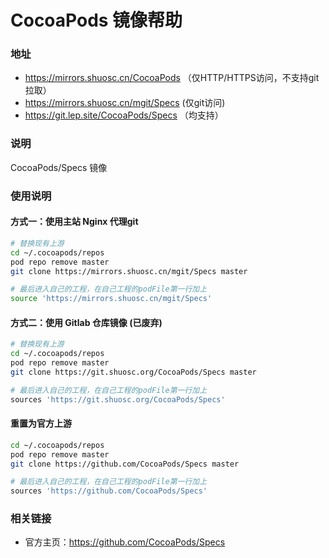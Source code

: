 # CocoaPods 镜像帮助

###  地址

- https://mirrors.shuosc.cn/CocoaPods （仅HTTP/HTTPS访问，不支持git拉取）
- https://mirrors.shuosc.cn/mgit/Specs (仅git访问)
- https://git.lep.site/CocoaPods/Specs （均支持）


### 说明 

CocoaPods/Specs 镜像

### 使用说明

#### 方式一：使用主站 Nginx 代理git

```bash
# 替换现有上游
cd ~/.cocoapods/repos
pod repo remove master
git clone https://mirrors.shuosc.cn/mgit/Specs master

# 最后进入自己的工程，在自己工程的podFile第一行加上
source 'https://mirrors.shuosc.cn/mgit/Specs'
```

#### 方式二：使用 Gitlab 仓库镜像 (已废弃)

```bash
# 替换现有上游
cd ~/.cocoapods/repos
pod repo remove master
git clone https://git.shuosc.org/CocoaPods/Specs master

# 最后进入自己的工程，在自己工程的podFile第一行加上
sources 'https://git.shuosc.org/CocoaPods/Specs'
```

#### 重置为官方上游

```bash
cd ~/.cocoapods/repos
pod repo remove master
git clone https://github.com/CocoaPods/Specs master

# 最后进入自己的工程，在自己工程的podFile第一行加上
sources 'https://github.com/CocoaPods/Specs'
```

### 相关链接

- 官方主页：https://github.com/CocoaPods/Specs
